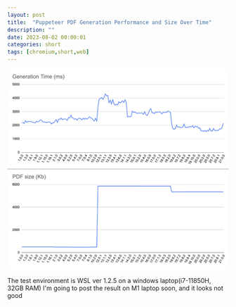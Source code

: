 ```yaml
---
layout: post
title:  "Puppeteer PDF Generation Performance and Size Over Time"
description: ""
date: 2023-08-02 00:00:01
categories: short
tags: [chromium,short,web]
---
```


![puppeteer perf history](/images/puppeteer-perf.png)

The test environment is WSL ver 1.2.5 on a windows laptop(i7-11850H, 32GB RAM)
I'm going to post the result on M1 laptop soon, and it looks not good